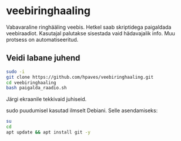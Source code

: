 # veebiringhaaling
Vabavaraline ringhääling veebis. Hetkel saab skriptidega paigaldada veebiraadiot. Kasutajal palutakse sisestada vaid hädavajalik info. Muu protsess on automatiseeritud.

## Veidi labane juhend
```bash
sudo -i
git clone https://github.com/hpaves/veebiringhaaling.git             
cd veebiringhaaling
bash paigalda_raadio.sh
```

Järgi ekraanile tekkivaid juhiseid.

sudo puudumisel kasutad ilmselt Debiani. Selle asendamiseks:
```bash
su
cd
apt update && apt install git -y
```

